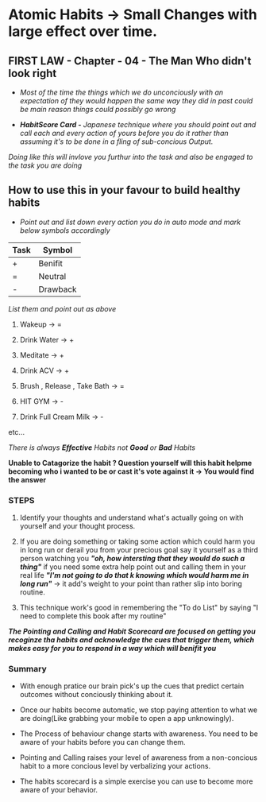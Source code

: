# Atomic Habits -> Small Changes with large effect over time.




## FIRST LAW - Chapter - 04 - The Man Who didn't look right

* *Most of the time the things which we do unconciously with an expectation of they would happen the same way they did in past could be main reason things could possibly go wrong*

* ***HabitScore Card -** Japanese technique where you should point out and call each and every action of yours before you do it rather than assuming it's to be done in a fling of sub-concious Output.*

  
*Doing like this will invlove you furthur into the task and also be engaged to the task you are doing*

## How to use this in your favour to build healthy habits 

* *Point out and list down every action you do in auto mode and mark below symbols accordingly*
  
|Task|Symbol|
|----|------|
|+|Benifit|
|=|Neutral|
|-|Drawback|
  
*List them and point out as above*

1. Wakeup -> =
  
2. Drink Water -> +

3. Meditate -> +

4. Drink ACV -> +

5. Brush , Release , Take Bath -> =

6. HIT GYM -> -

7. Drink Full Cream Milk -> -

etc...
  
*There is always **Effective** Habits not **Good** or **Bad** Habits*
  
**Unable to Catagorize the habit ? Question yourself will this habit helpme becoming who i wanted to be or cast it's vote against it -> You would find the answer**

### STEPS 

1. Identify your thoughts and understand what's actually going on with yourself and your thought process.
  
2. If you are doing something or taking some action which could harm you in long run or derail you from your precious goal say it yourself as a third person watching you ***"oh, how intersting that they would do such a thing"*** if you need some extra help point out and calling them in your real life ***"I'm not going to do that k knowing which would harm me in long run"*** -> it add's weight to your point than rather slip into boring routine.

3. This technique work's good in remembering the "To do List" by saying "I need to complete this book after my routine"

***The Pointing and Calling and Habit Scorecard are focused on getting you recoginze tha habits and acknowledge the cues that trigger them, which makes easy for you to respond in a way which will benifit you***

### Summary

* With enough pratice our brain pick's up the cues that predict certain outcomes without conciously thinking about it.

* Once our habits become automatic, we stop paying attention to what we are doing(Like grabbing your mobile to open a app unknowingly).

* The Process of behaviour change starts with awareness. You need to be aware of your habits before you can change them.

* Pointing and Calling raises your level of awareness from a non-concious habit to a more concious level by verbalizing your actions.

* The habits scorecard is a simple exercise you can use to become more aware of your behavior.

